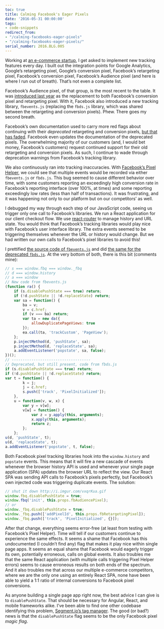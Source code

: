 ```yaml
---
toc: true
title: Calming Facebook's Eager Pixels
date: '2016-05-31 00:00:00'
tags:
- code-snippets
redirect_from:
- "/calming-facebooks-eager-pixels"
- "/calming-facebooks-eager-pixels/"
serial_number: 2016.BLG.005
---
```

Working at [an e-commerce startup](//www.threadmeup.com), I get asked to implement new tracking features every day. I built out the integration points for Google Analytics, Google’s retargeting pixel, Google’s conversion pixel, Facebook’s retargeting pixel, Facebook’s conversion pixel, Facebook’s Audience pixel (and here is where I run out of breath). That’s not even a complete list.

Facebook’s Audience pixel, of that group, is the most recent to the table. It was [introduced last year](https://developers.facebook.com/ads/blog/post/2015/06/10/upgrades-to-conversion-tracking/) as the replacement to both Facebook’s conversion pixel and retargeting pixel. With it, Facebook also introduced a new tracking library, `fbevents.js` (replacing the `fbds.js` library, which was shared between the retargeting and conversion pixels). Phew. There goes my second breath.

Facebook’s own documentation used to carry more red flags about continuing with their _deprecated_ retargeting and conversion pixels, [but that has faded](https://developers.facebook.com/docs/ads-for-websites/drive-conversions). Facebook even updates the documentation of the deprecated pixels. The overwhelming majority of our customers (and, I would bet money, Facebook’s customers) request continued support for their old retargeting and conversion pixels. As such, I continue to wade through deprecation warnings from Facebook’s tracking library.

We also continuously ran into tracking inaccuracies. With [Facebook’s Pixel Helper](https://developers.facebook.com/docs/facebook-pixel/pixel-helper), we could see that multiple events would be recorded via either `fbevents.js` or `fbds.js`. This bug seemed to cause different behavior over time, with some customers reporting an exceedingly high conversion rate in Facebook’s reporting interface (over 100%, at times) and some reporting exceedingly low rates (less than half of transactions). It was frustrating, and it was happening not only to our platform but on our competitors’ as well.

I debugged my way through each step of our JavaScript code, seeing us trigger only one call to Facebook’s libraries. We run a React application for our client checkout flow. We use [react-router](https://github.com/reactjs/react-router) to manage history and URL state. You would think that Facebook’s tracking libraries would play nice with Facebook’s user interface library. The extra events seemed to be triggering themselves whenever the URL or history would change. But we had written our own calls to Facebook’s pixel libraries to avoid this!

I prettified [the source code of `fbevents.js`](https://gist.github.com/andjosh/41001c2b624dd19c1ca2c9f4804ebbb0#file-fbevents-js-L487) and did [the same for the deprecated `fbds.js`](https://gist.github.com/andjosh/a59b26748928f2de399c10b7b24caeb7#file-fbds-js-L129). At the very bottom of both, there is this bit (comments mine):

```js
// s === window.fbq === window._fbq
// d === window.history
// a === window
// New code from fbevents.js
(function ra() {
    if (s.disablePushState === true) return;
    if (!d.pushState || !d.replaceState) return;
    var sa = function() {
        ba = v;
        v = c.href;
        if (v === ba) return;
        var ta = new da({
            allowDuplicatePageViews: true
        });
        ea.call(ta, 'trackCustom', 'PageView');
    };
    p.injectMethod(d, 'pushState', sa);
    p.injectMethod(d, 'replaceState', sa);
    a.addEventListener('popstate', sa, false);
})();
// ------------------------------------
// Deprecated, but still present, code from fbds.js
if (s.disablePushState === true) return;
if (!d.pushState || !d.replaceState) return;
var t = function() {
        k = j;
        j = c.href;
        s.push(['track', 'PixelInitialized']);
    },
    u = function(v, w, x) {
        var y = v[w];
        v[w] = function() {
            var z = y.apply(this, arguments);
            x.apply(this, arguments);
            return z;
        };
    };
u(d, 'pushState', t);
u(d, 'replaceState', t);
a.addEventListener('popstate', t, false);
```

Both Facebook pixel tracking libraries hook into the `window.history` and `popstate` events. This means that it will fire a new cascade of events whenever the browser history API is used and whenever your single page application (SPA) updates the browser URL to reflect the view. Our React SPA was sending API calls to Facebook’s pixels perfectly, but Facebook’s own injected code was triggering duplicate events. The solution:

```js
// shut it down http://i.imgur.com/vxqrKua.gif
window.fbq.disablePushState = true;
window.fbq('init', this.props.fbAudiencePixel);
// or
window._fbq.disablePushState = true;
window._fbq.push(['addPixelId', this.props.fbRetargetingPixel]);
window._fbq.push(['track', 'PixelInitialized', {}]);
```

After that change, everything seems error-free (at least from testing with Facebook’s Pixel Helper). Time will tell if our customers continue to experience the same effects. It seems a shame that Facebook has this undocumented (I couldn’t find any) flag that makes it play nice within single page apps. It seems an equal shame that Facebook would eagerly trigger its own, potentially erroneous, calls on global events. It also troubles me that the same React application (with multiple calls triggering Pixel Helper errors) seems to cause erroneous results on both ends of the spectrum. And it also troubles me that across our multiple e-commerce competitors, where we are the only one using an entirely React SPA, none have been able to yield a 1:1 ratio of internal conversions to Facebook pixel conversions.

As anyone building a single page app right now, the best advice I can give is to `disablePushState`. That should be necessary for Angular, React, and mobile frameworks alike. I’ve been able to find one other codebase identifying this problem, [Segment.io’s tag manager](https://github.com/segment-integrations/analytics.js-integration-facebook-pixel/pull/8/files). The good (or bad?) news is that the `disablePushState` flag seems to be the only Facebook pixel _magic flag_.

